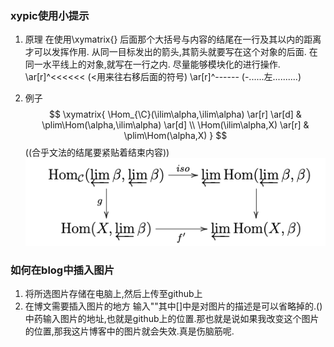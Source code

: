 ### xypic使用小提示
1. 原理
    在使用\xymatrix{} 后面那个大括号与内容的结尾在一行及其以内的距离才可以发挥作用.
	从同一目标发出的箭头,其箭头就要写在这个对象的后面.
	在同一水平线上的对象,就写在一行之内.
	尽量能够模块化的进行操作.
	\ar[r]^<<<<<< (<用来往右移后面的符号)
	\ar[r]^------ (-......左..........)

2. 例子
	$$
	\xymatrix{
	\Hom_{\C}(\ilim\alpha,\ilim\alpha) \ar[r] \ar[d] & \plim\Hom(\alpha,\ilim\alpha) \ar[d] \\
	\Hom(\ilim\alpha,X) \ar[r] & \plim\Hom(\alpha,X)	}
	$$ ((合乎文法的结尾要紧贴着结束内容))
   ![commutative diagram](https://raw.githubusercontent.com/AlexandRLX/AlexandRLX.github.io/master/img/%E5%B1%8F%E5%B9%95%E5%BF%AB%E7%85%A7%202020-02-07%20%E4%B8%8A%E5%8D%881.54.23.png)

### 如何在blog中插入图片
1. 将所选图片存储在电脑上,然后上传至github上
2. 在博文需要插入图片的地方 输入"![]()"其中[]中是对图片的描述是可以省略掉的.()中药输入图片的地址,也就是github上的位置.那也就是说如果我改变这个图片的位置,那我这片博客中的图片就会失效.真是伤脑筋呢.
